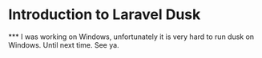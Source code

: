 # Introduction to Laravel Dusk

*** I was working on Windows, unfortunately it is very hard to run dusk on Windows. Until next time. See ya.